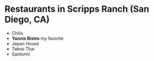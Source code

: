 # Restaurants in Scripps Ranch (San Diego, CA)

- Chilis
- **Yannis Bistro** my favorite
- Japan House
- Takrai Thai
- Santorini